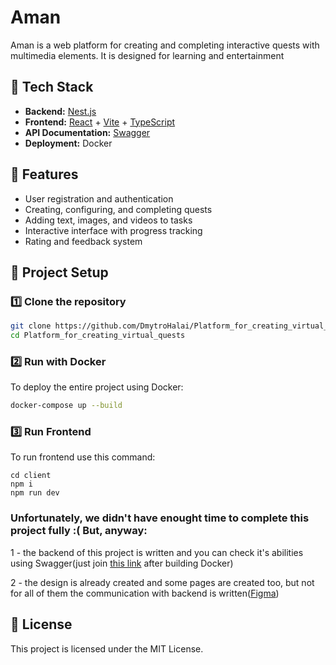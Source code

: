 # Aman

Aman is a web platform for creating and completing interactive quests with multimedia elements. It is designed for learning and entertainment

## 🚀 Tech Stack

- **Backend:** [Nest.js](https://nestjs.com/)  
- **Frontend:** [React](https://react.dev/) + [Vite](https://vite.dev/) + [TypeScript](https://www.typescriptlang.org/)  
- **API Documentation:** [Swagger](https://swagger.io/)  
- **Deployment:** Docker  

## 📌 Features

- User registration and authentication  
- Creating, configuring, and completing quests  
- Adding text, images, and videos to tasks  
- Interactive interface with progress tracking  
- Rating and feedback system  

## 🔧 Project Setup

### 1️⃣ Clone the repository

```sh
git clone https://github.com/DmytroHalai/Platform_for_creating_virtual_quests.git
cd Platform_for_creating_virtual_quests
```

### 2️⃣ Run with Docker

To deploy the entire project using Docker:

```sh
docker-compose up --build
```


### 3️⃣ Run Frontend

To run frontend use this command:

```
cd client
npm i
npm run dev
```

### Unfortunately, we didn't have enought time to complete this project fully :( But, anyway:
1 - the backend of this project is written and you can check it's abilities using Swagger(just join [this link](http://localhost:3000/api/docs#/) after building Docker)

2 - the design is already created and some pages are created too, but not for all of them the communication with backend is written([Figma](https://www.figma.com/design/mHlYRTqXjDalxN8mO9Xocq/aman?node-id=0-1&t=F8H3ETeL0VeDmO1D-1))

## 📜 License

This project is licensed under the MIT License.
